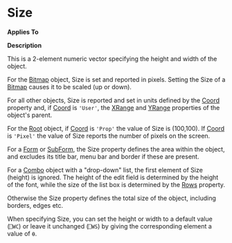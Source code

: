 



<h1 class="heading"><span class="name">Size</span></h1>

**Applies To**


**Description**


This is a 2-element numeric vector specifying the height and width of the object.


For the [Bitmap](../a-z/bitmap.md) object, Size is set and reported in pixels. Setting the Size of a [Bitmap](../a-z/bitmap.md) causes it to be scaled (up or down).


For all other objects, Size is reported and set in units defined by the [Coord](../a-z/coord.md) property and, if [Coord](../a-z/coord.md) is `'User'`, the [XRange](../a-z/xrange.md) and [YRange](../a-z/yrange.md) properties of the object's parent.


For the [Root](../a-z/root.md) object, if [Coord](../a-z/coord.md) is `'Prop'` the value of Size is (100,100). If [Coord](../a-z/coord.md) is `'Pixel'` the value of Size reports the number of pixels on the screen.


For a [Form](../a-z/form.md) or [SubForm](../a-z/subform.md), the Size property defines the area within the object, and excludes its title bar, menu bar and border if these are present.


For a [Combo](../a-z/combo.md) object with a "drop-down" list, the first element of Size (height) is ignored. The height of the edit field is determined by the height of the font, while the size of the list box is determined by the [Rows](../a-z/rows.md) property.


Otherwise the Size property defines the total size of the object, including borders, edges etc.


When specifying Size, you can set the height or width to a default value (`⎕WC`) or leave it unchanged (`⎕WS`) by giving the corresponding element a value of `⍬`.


